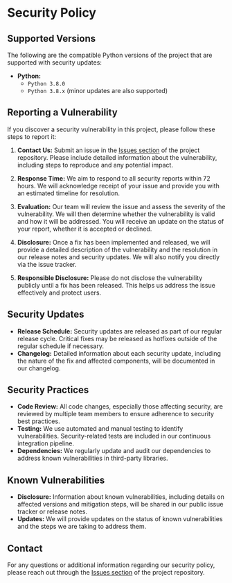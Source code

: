 # Security Policy

## Supported Versions

The following are the compatible Python versions of the project that are supported with security updates:

- **Python:**
  - `Python 3.8.0`
  - `Python 3.8.x` (minor updates are also supported)

## Reporting a Vulnerability

If you discover a security vulnerability in this project, please follow these steps to report it:

1. **Contact Us:** Submit an issue in the [Issues section](https://github.com/aicertus/mailflow/issues) of the project repository. Please include detailed information about the vulnerability, including steps to reproduce and any potential impact.
   
2. **Response Time:** We aim to respond to all security reports within 72 hours. We will acknowledge receipt of your issue and provide you with an estimated timeline for resolution.

3. **Evaluation:** Our team will review the issue and assess the severity of the vulnerability. We will then determine whether the vulnerability is valid and how it will be addressed. You will receive an update on the status of your report, whether it is accepted or declined.

4. **Disclosure:** Once a fix has been implemented and released, we will provide a detailed description of the vulnerability and the resolution in our release notes and security updates. We will also notify you directly via the issue tracker.

5. **Responsible Disclosure:** Please do not disclose the vulnerability publicly until a fix has been released. This helps us address the issue effectively and protect users.

## Security Updates

- **Release Schedule:** Security updates are released as part of our regular release cycle. Critical fixes may be released as hotfixes outside of the regular schedule if necessary.
- **Changelog:** Detailed information about each security update, including the nature of the fix and affected components, will be documented in our changelog.

## Security Practices

- **Code Review:** All code changes, especially those affecting security, are reviewed by multiple team members to ensure adherence to security best practices.
- **Testing:** We use automated and manual testing to identify vulnerabilities. Security-related tests are included in our continuous integration pipeline.
- **Dependencies:** We regularly update and audit our dependencies to address known vulnerabilities in third-party libraries.

## Known Vulnerabilities

- **Disclosure:** Information about known vulnerabilities, including details on affected versions and mitigation steps, will be shared in our public issue tracker or release notes.
- **Updates:** We will provide updates on the status of known vulnerabilities and the steps we are taking to address them.

## Contact

For any questions or additional information regarding our security policy, please reach out through the [Issues section](https://github.com/aicertus/mailflow/issues) of the project repository.